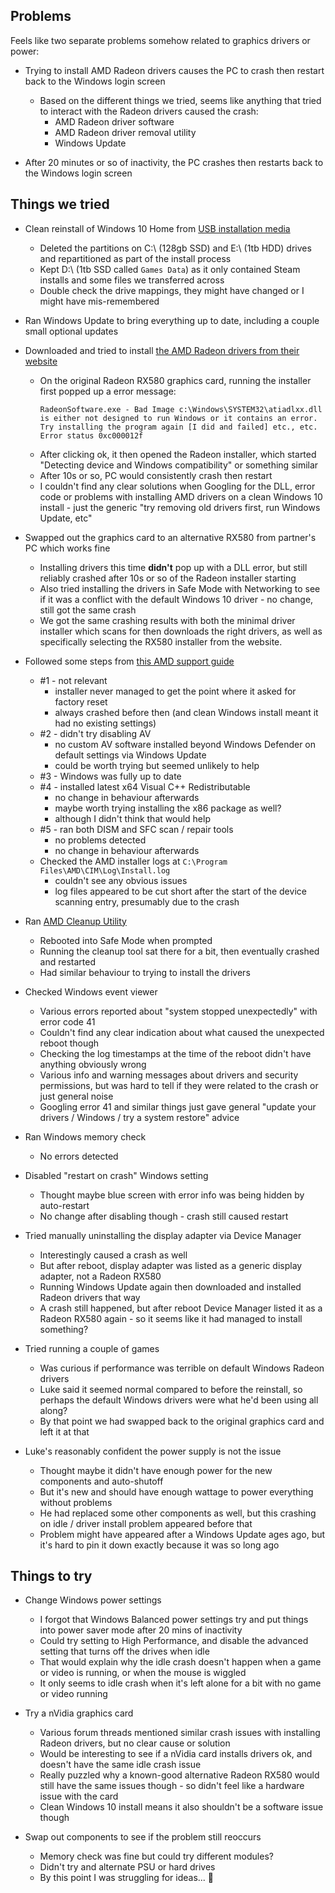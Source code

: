 ## Problems

Feels like two separate problems somehow related to graphics drivers or power:

- Trying to install AMD Radeon drivers causes the PC to crash then restart back to the Windows login screen
  - Based on the different things we tried, seems like anything that tried to interact with the Radeon drivers caused the crash:
    - AMD Radeon driver software
    - AMD Radeon driver removal utility
    - Windows Update

- After 20 minutes or so of inactivity, the PC crashes then restarts back to the Windows login screen

## Things we tried

- Clean reinstall of Windows 10 Home from [USB installation media](https://support.microsoft.com/en-us/windows/create-installation-media-for-windows-99a58364-8c02-206f-aa6f-40c3b507420d)
  - Deleted the partitions on C:\ (128gb SSD) and E:\ (1tb HDD) drives and repartitioned as part of the install process
  - Kept D:\ (1tb SSD called `Games Data`) as it only contained Steam installs and some files we transferred across
  - Double check the drive mappings, they might have changed or I might have mis-remembered

- Ran Windows Update to bring everything up to date, including a couple small optional updates

- Downloaded and tried to install [the AMD Radeon drivers from their website](https://www.amd.com/en/support)
  - On the original Radeon RX580 graphics card, running the installer first popped up a error message:
    ```
    RadeonSoftware.exe - Bad Image c:\Windows\SYSTEM32\atiadlxx.dll is either not designed to run Windows or it contains an error. Try installing the program again [I did and failed] etc., etc. Error status 0xc000012f
    ```
  - After clicking ok, it then opened the Radeon installer, which started "Detecting device and Windows compatibility" or something similar
  - After 10s or so, PC would consistently crash then restart
  - I couldn't find any clear solutions when Googling for the DLL, error code or problems with installing AMD drivers on a clean Windows 10 install - just the generic "try removing old drivers first, run Windows Update, etc"

- Swapped out the graphics card to an alternative RX580 from partner's PC which works fine
  - Installing drivers this time **didn't** pop up with a DLL error, but still reliably crashed after 10s or so of the Radeon installer starting
  - Also tried installing the drivers in Safe Mode with Networking to see if it was a conflict with the default Windows 10 driver - no change, still got the same crash
  - We got the same crashing results with both the minimal driver installer which scans for then downloads the right drivers, as well as specifically selecting the RX580 installer from the website.

- Followed some steps from [this AMD support guide](https://www.amd.com/en/support/kb/faq/gpu-kb1603)
  - #1 - not relevant
    - installer never managed to get the point where it asked for factory reset
    - always crashed before then (and clean Windows install meant it had no existing settings)
  - #2 - didn't try disabling AV
    - no custom AV software installed beyond Windows Defender on default settings via Windows Update
    - could be worth trying but seemed unlikely to help
  - #3 - Windows was fully up to date
  - #4 - installed latest x64 Visual C++ Redistributable
    - no change in behaviour afterwards
    - maybe worth trying installing the x86 package as well?
    - although I didn't think that would help
  - #5 - ran both DISM and SFC scan / repair tools
    - no problems detected
    - no change in behaviour afterwards
  - Checked the AMD installer logs at `C:\Program Files\AMD\CIM\Log\Install.log`
    - couldn't see any obvious issues
    - log files appeared to be cut short after the start of the device scanning entry, presumably due to the crash

- Ran [AMD Cleanup Utility](https://www.amd.com/en/support/kb/faq/gpu-601)
  - Rebooted into Safe Mode when prompted
  - Running the cleanup tool sat there for a bit, then eventually crashed and restarted
  - Had similar behaviour to trying to install the drivers

- Checked Windows event viewer
  - Various errors reported about "system stopped unexpectedly" with error code 41
  - Couldn't find any clear indication about what caused the unexpected reboot though
  - Checking the log timestamps at the time of the reboot didn't have anything obviously wrong
  - Various info and warning messages about drivers and security permissions, but was hard to tell if they were related to the crash or just general noise
  - Googling error 41 and similar things just gave general "update your drivers / Windows / try a system restore" advice

- Ran Windows memory check
  - No errors detected

- Disabled "restart on crash" Windows setting
  - Thought maybe blue screen with error info was being hidden by auto-restart
  - No change after disabling though - crash still caused restart

- Tried manually uninstalling the display adapter via Device Manager
  - Interestingly caused a crash as well
  - But after reboot, display adapter was listed as a generic display adapter, not a Radeon RX580
  - Running Windows Update again then downloaded and installed Radeon drivers that way
  - A crash still happened, but after reboot Device Manager listed it as a Radeon RX580 again - so it seems like it had managed to install something?

- Tried running a couple of games
  - Was curious if performance was terrible on default Windows Radeon drivers
  - Luke said it seemed normal compared to before the reinstall, so perhaps the default Windows drivers were what he'd been using all along?
  - By that point we had swapped back to the original graphics card and left it at that

- Luke's reasonably confident the power supply is not the issue
  - Thought maybe it didn't have enough power for the new components and auto-shutoff
  - But it's new and should have enough wattage to power everything without problems
  - He had replaced some other components as well, but this crashing on idle / driver install problem appeared before that
  - Problem might have appeared after a Windows Update ages ago, but it's hard to pin it down exactly because it was so long ago

## Things to try

- Change Windows power settings
  - I forgot that Windows Balanced power settings try and put things into power saver mode after 20 mins of inactivity
  - Could try setting to High Performance, and disable the advanced setting that turns off the drives when idle
  - That would explain why the idle crash doesn't happen when a game or video is running, or when the mouse is wiggled
  - It only seems to idle crash when it's left alone for a bit with no game or video running

- Try a nVidia graphics card
  - Various forum threads mentioned similar crash issues with installing Radeon drivers, but no clear cause or solution
  - Would be interesting to see if a nVidia card installs drivers ok, and doesn't have the same idle crash issue
  - Really puzzled why a known-good alternative Radeon RX580 would still have the same issues though - so didn't feel like a hardware issue with the card
  - Clean Windows 10 install means it also shouldn't be a software issue though

- Swap out components to see if the problem still reoccurs
  - Memory check was fine but could try different modules?
  - Didn't try and alternate PSU or hard drives
  - By this point I was struggling for ideas... :slightly_smiling_face:
